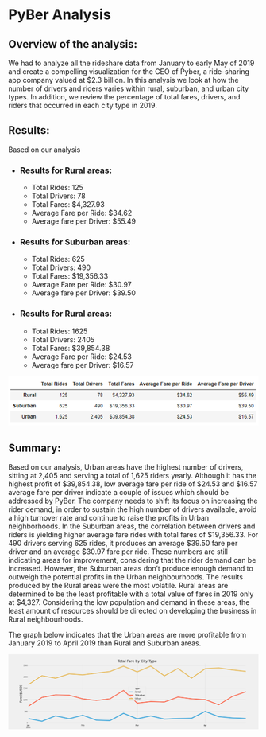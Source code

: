 # PyBer Analysis
## Overview of the analysis:
We had to analyze all the rideshare data from January to early May of 2019 and create a compelling visualization for the CEO  of Pyber, a ride-sharing app company valued at $2.3 billion. In this analysis we look at how the number of drivers and riders varies within rural, suburban, and urban city types. In addition, we review the percentage of total fares, drivers, and riders that occurred in each city type in 2019.
## Results:
Based on our analysis
- ### Results for Rural areas:
    - Total Rides: 125
    - Total Drivers: 78 
    - Total Fares: $4,327.93
    - Average Fare per Ride: $34.62
    - Average fare per Driver: $55.49
- ### Results for Suburban areas:
    - Total Rides: 625
    - Total Drivers: 490 
    - Total Fares: $19,356.33
    - Average Fare per Ride: $30.97
    - Average fare per Driver: $39.50
- ### Results for Rural areas:
    - Total Rides: 1625
    - Total Drivers: 2405 
    - Total Fares: $39,854.38
    - Average Fare per Ride: $24.53
    - Average fare per Driver: $16.57

![totalfares](analysis/pybersummary.png)


## Summary:
 Based on our analysis, Urban areas have the highest number of drivers, sitting at 2,405 and serving a total of 1,625 riders yearly. Although it has the highest profit of $39,854.38, low average fare per ride of $24.53 and $16.57 average fare per driver indicate a couple of issues which should be addressed by PyBer. The company needs to shift its focus on increasing the rider demand, in order to sustain the high number of drivers available, avoid a high turnover rate and continue to raise the profits in Urban neighborhoods. In the Suburban areas, the correlation between drivers and riders is yielding  higher average fare rides with total fares of $19,356.33. For 490 drivers serving 625 rides, it produces an average $39.50 fare per driver and an average $30.97 fare per ride. These numbers are still indicating areas for improvement, considering that the rider demand can be increased. However, the Suburban areas don’t produce enough demand to outweigh the potential profits in the Urban neighbourhoods. The results produced by the Rural areas were the most volatile. Rural areas are determined to be the least profitable with a total value of fares in 2019 only at $4,327. Considering the low population and demand in these areas, the least amount of resources should be directed on developing the business in Rural neighbourhoods. 
 
 The graph below indicates that the Urban areas are more profitable from January 2019 to April 2019 than Rural and Suburban areas. 

![PyBer_fare_summary](analysis/PyBer_fare_summary.png)
